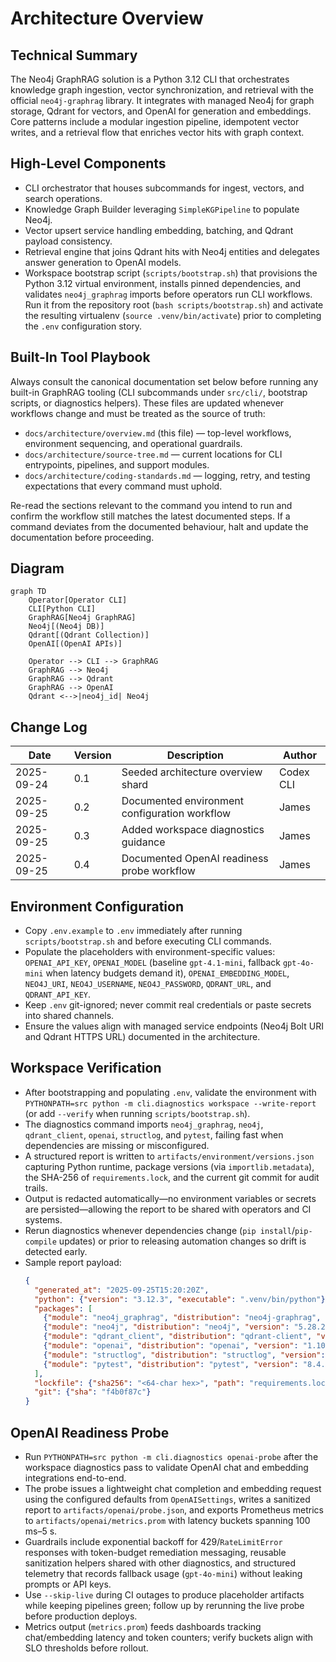 # Architecture Overview

## Technical Summary
The Neo4j GraphRAG solution is a Python 3.12 CLI that orchestrates knowledge graph ingestion, vector synchronization, and retrieval with the official `neo4j-graphrag` library. It integrates with managed Neo4j for graph storage, Qdrant for vectors, and OpenAI for generation and embeddings. Core patterns include a modular ingestion pipeline, idempotent vector writes, and a retrieval flow that enriches vector hits with graph context.

## High-Level Components
- CLI orchestrator that houses subcommands for ingest, vectors, and search operations.
- Knowledge Graph Builder leveraging `SimpleKGPipeline` to populate Neo4j.
- Vector upsert service handling embedding, batching, and Qdrant payload consistency.
- Retrieval engine that joins Qdrant hits with Neo4j entities and delegates answer generation to OpenAI models.
- Workspace bootstrap script (`scripts/bootstrap.sh`) that provisions the Python 3.12 virtual environment, installs pinned dependencies, and validates `neo4j_graphrag` imports before operators run CLI workflows. Run it from the repository root (`bash scripts/bootstrap.sh`) and activate the resulting virtualenv (`source .venv/bin/activate`) prior to completing the `.env` configuration story.

## Built-In Tool Playbook
Always consult the canonical documentation set below before running any built-in GraphRAG tooling (CLI subcommands under `src/cli/`, bootstrap scripts, or diagnostics helpers). These files are updated whenever workflows change and must be treated as the source of truth:

- `docs/architecture/overview.md` (this file) — top-level workflows, environment sequencing, and operational guardrails.
- `docs/architecture/source-tree.md` — current locations for CLI entrypoints, pipelines, and support modules.
- `docs/architecture/coding-standards.md` — logging, retry, and testing expectations that every command must uphold.

Re-read the sections relevant to the command you intend to run and confirm the workflow still matches the latest documented steps. If a command deviates from the documented behaviour, halt and update the documentation before proceeding.

## Diagram
```mermaid
graph TD
    Operator[Operator CLI]
    CLI[Python CLI]
    GraphRAG[Neo4j GraphRAG]
    Neo4j[(Neo4j DB)]
    Qdrant[(Qdrant Collection)]
    OpenAI[(OpenAI APIs)]

    Operator --> CLI --> GraphRAG
    GraphRAG --> Neo4j
    GraphRAG --> Qdrant
    GraphRAG --> OpenAI
    Qdrant <-->|neo4j_id| Neo4j
```

## Change Log
| Date       | Version | Description                               | Author    |
|------------|---------|-------------------------------------------|-----------|
| 2025-09-24 | 0.1     | Seeded architecture overview shard        | Codex CLI |
| 2025-09-25 | 0.2     | Documented environment configuration workflow | James      |
| 2025-09-25 | 0.3     | Added workspace diagnostics guidance       | James      |
| 2025-09-25 | 0.4     | Documented OpenAI readiness probe workflow | James      |

## Environment Configuration
- Copy `.env.example` to `.env` immediately after running `scripts/bootstrap.sh` and before executing CLI commands.
- Populate the placeholders with environment-specific values: `OPENAI_API_KEY`, `OPENAI_MODEL` (baseline `gpt-4.1-mini`, fallback `gpt-4o-mini` when latency budgets demand it), `OPENAI_EMBEDDING_MODEL`, `NEO4J_URI`, `NEO4J_USERNAME`, `NEO4J_PASSWORD`, `QDRANT_URL`, and `QDRANT_API_KEY`.
- Keep `.env` git-ignored; never commit real credentials or paste secrets into shared channels.
- Ensure the values align with managed service endpoints (Neo4j Bolt URI and Qdrant HTTPS URL) documented in the architecture.

## Workspace Verification
- After bootstrapping and populating `.env`, validate the environment with `PYTHONPATH=src python -m cli.diagnostics workspace --write-report` (or add `--verify` when running `scripts/bootstrap.sh`).
- The diagnostics command imports `neo4j_graphrag`, `neo4j`, `qdrant_client`, `openai`, `structlog`, and `pytest`, failing fast when dependencies are missing or misconfigured.
- A structured report is written to `artifacts/environment/versions.json` capturing Python runtime, package versions (via `importlib.metadata`), the SHA-256 of `requirements.lock`, and the current git commit for audit trails.
- Output is redacted automatically—no environment variables or secrets are persisted—allowing the report to be shared with operators and CI systems.
- Rerun diagnostics whenever dependencies change (`pip install`/`pip-compile` updates) or prior to releasing automation changes so drift is detected early.
- Sample report payload:
  ```json
  {
    "generated_at": "2025-09-25T15:20:20Z",
    "python": {"version": "3.12.3", "executable": ".venv/bin/python"},
    "packages": [
      {"module": "neo4j_graphrag", "distribution": "neo4j-graphrag", "version": "1.10.0"},
      {"module": "neo4j", "distribution": "neo4j", "version": "5.28.2"},
      {"module": "qdrant_client", "distribution": "qdrant-client", "version": "1.15.1"},
      {"module": "openai", "distribution": "openai", "version": "1.109.1"},
      {"module": "structlog", "distribution": "structlog", "version": "24.4.0"},
      {"module": "pytest", "distribution": "pytest", "version": "8.4.2"}
    ],
    "lockfile": {"sha256": "<64-char hex>", "path": "requirements.lock", "exists": true},
    "git": {"sha": "f4b0f87c"}
  }
  ```

## OpenAI Readiness Probe
- Run `PYTHONPATH=src python -m cli.diagnostics openai-probe` after the workspace diagnostics pass to validate OpenAI chat and embedding integrations end-to-end.
- The probe issues a lightweight chat completion and embedding request using the configured defaults from `OpenAISettings`, writes a sanitized report to `artifacts/openai/probe.json`, and exports Prometheus metrics to `artifacts/openai/metrics.prom` with latency buckets spanning 100 ms–5 s.
- Guardrails include exponential backoff for 429/`RateLimitError` responses with token-budget remediation messaging, reusable sanitization helpers shared with other diagnostics, and structured telemetry that records fallback usage (`gpt-4o-mini`) without leaking prompts or API keys.
- Use `--skip-live` during CI outages to produce placeholder artifacts while keeping pipelines green; follow up by rerunning the live probe before production deploys.
- Metrics output (`metrics.prom`) feeds dashboards tracking chat/embedding latency and token counters; verify buckets align with SLO thresholds before rollout.
